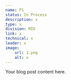 ```yaml
---
name: P1
status: In Process
description: x
type: x
division: MIG
link: x
technical: x
leader: x
image: 
    url: 1.png
    alt: x
---
```

Your blog post content here.
